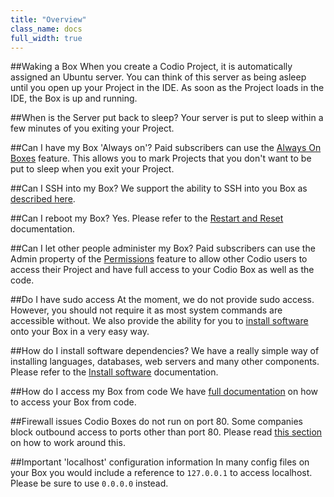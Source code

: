 ```yaml
---
title: "Overview"
class_name: docs
full_width: true
---
```


##Waking a Box
When you create a Codio Project, it is automatically assigned an Ubuntu server. You can think of this server as being asleep until you open up your Project in the IDE. As soon as the Project loads in the IDE, the Box is up and running.

##When is the Server put back to sleep?
Your server is put to sleep within a few minutes of you exiting your Project.

##Can I have my Box 'Always on'?
Paid subscribers can use the [Always On Boxes](/docs/boxes/always-on/) feature. This allows you to mark Projects that you don't want to be put to sleep when you exit your Project.

##Can I SSH into my Box?
We support the ability to SSH into you Box as [described here](/docs/boxes/ssh-access/).

##Can I reboot my Box?
Yes. Please refer to the [Restart and Reset](/docs/boxes/restart-reset/) documentation.

##Can I let other people administer my Box?
Paid subscribers can use the Admin property of the [Permissions](/docs/ide/customization/permissions) feature to allow other Codio users to access their Project and have full access to your Codio Box as well as the code.

##Do I have sudo access
At the moment, we do not provide sudo access. However, you should not require it as most system commands are accessible without. We also provide the ability for you to [install software](/docs/boxes/installsw/) onto your Box in a very easy way.

##How do I install software dependencies?
We have a really simple way of installing languages, databases, web servers and many other components. Please refer to the [Install software](/docs/boxes/installsw/) documentation.

##How do I access my Box from code
We have [full documentation]() on how to access your Box from code.

##Firewall issues
Codio Boxes do not run on port 80. Some companies block outbound access to ports other than port 80. Please read [this section]() on how to work around this.

##Important 'localhost' configuration information
In many config files on your Box you would include a reference to `127.0.0.1` to access localhost. Please be sure to use `0.0.0.0` instead.

